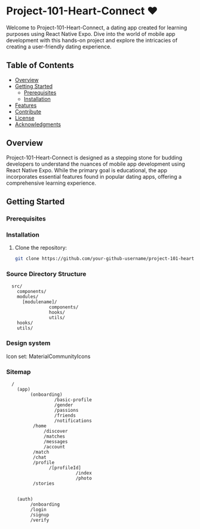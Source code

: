 # Project-101-Heart-Connect :heart:

Welcome to Project-101-Heart-Connect, a dating app created for learning purposes using React Native Expo. Dive into the world of mobile app development with this hands-on project and explore the intricacies of creating a user-friendly dating experience.

## Table of Contents

-   [Overview](#overview)
-   [Getting Started](#getting-started)
    -   [Prerequisites](#prerequisites)
    -   [Installation](#installation)
-   [Features](#features)
-   [Contribute](#contribute)
-   [License](#license)
-   [Acknowledgments](#acknowledgments)

## Overview

Project-101-Heart-Connect is designed as a stepping stone for budding developers to understand the nuances of mobile app development using React Native Expo. While the primary goal is educational, the app incorporates essential features found in popular dating apps, offering a comprehensive learning experience.

## Getting Started

### Prerequisites

### Installation

1. Clone the repository:
    ```bash
    git clone https://github.com/your-github-username/project-101-heart-connect.git
    ```

### Source Directory Structure

```
  src/
    components/
    modules/
      [modulename]/
                components/
                hooks/
                utils/
    hooks/
    utils/
```

### Design system

Icon set: MaterialCommunityIcons

### Sitemap

```
  /
    (app)
         (onboarding)
                  /basic-profile
                  /gender
                  /passions
                  /friends
                  /notifications
          /home
              /discover
              /matches
              /messages
              /account
          /match
          /chat
          /profile
                /[profileId]
                          /index
                          /photo
          /stories


    (auth)
         /onboarding
         /login
         /signup
         /verify
```
